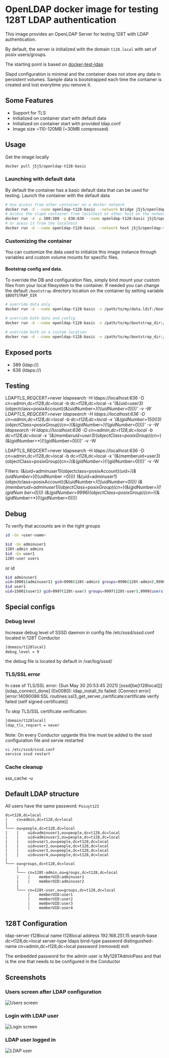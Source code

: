# OpenLDAP docker image for testing 128T LDAP authentication

This image provides an OpenLDAP Server for testing 128T with LDAP authentication.

By default, the server is initialized with the domain `t128.local` with set of posix users/groups.


The starting point is based on [docker-test-ldap](https://github.com/rroemhild/docker-test-openldap)

Slapd configuration is minimal and the container does not store any data in persistent volumes. Sample data is bootstrapped each time the container is created and lost everytime you remove it.

## Some Features

* Support for TLS
* Initialized on container start with default data
* Initialized on container start with provided ldap.conf
* Image size ~110-120MB (~30MB compressed)

## Usage

Get the image locally

```bash
docker pull j5j5/openldap-t128-basic
```

### Launching with default data

By default the container has a basic default data that can be used for testing.
Launch the container with the default data
```bash
# Use access from other container on a docker network
docker run -d --name openldap-t128-basic --network bridge j5j5/openldap-t128-basic
# Access the slapd container from localhost or other host on the network
docker run -d -p 389:389 -p 636:636 --name openldap-t128-basic j5j5/openldap-t128-basic
# or acess it from the localhost
docker run -d --name openldap-t128-basic --network host j5j5/openldap-t128-basic
```

### Customizing the container

You can customize the data used to initialize this image instance through variables and custom volume mounts for specific files.


#### Bootstrap config and data.

To override the DB and configuration files, simply bind mount your custom files from your local filesystem to the container. If needed you can change the default `/bootstrap` directory location on the container by setting variable `$BOOTSTRAP_DIR`

```bash
# override data only
docker run -d --name openldap-t128-basic -v /path/to/my/data.ldif:/bootstrap/data.ldif j5j5/openldap-t128-basic

# override both data and config
docker run -d --name openldap-t128-basic -v /path/to/my/bootstrap_dir:/bootstrap j5j5/openldap-t128-basic

# override both on a custom location
docker run -d --name openldap-t128-basic -v /path/to/my/bootstrap_dir:/customdir -e BOOTSTRAP_DIR=/customdir j5j5/openldap-t128-basic
```

## Exposed ports

* 389 (ldap://)
* 636 (ldaps://)


## Testing

LDAPTLS_REQCERT=never ldapsearch -H ldaps://localhost:636 -D cn=admin,dc=t128,dc=local -b dc=t128,dc=local -x '(&(uid=user3)(objectclass=posixAccount)(&(uidNumber=*)(!(uidNumber=0))))' -v -W
LDAPTLS_REQCERT=never ldapsearch -H ldaps://localhost:636 -D cn=admin,dc=t128,dc=local -b dc=t128,dc=local -x '(&(gidNumber=15003)(objectClass=posixGroup)(cn=*)(&(gidNumber=*)(!(gidNumber=0))))' -v -W
ldapsearch -H ldaps://localhost:636 -D cn=admin,dc=t128,dc=local -b dc=t128,dc=local -x '(&(memberuid=user3)(objectClass=posixGroup)(cn=*)(&(gidNumber=*)(!(gidNumber=0))))' -v -W

LDAPTLS_REQCERT=never ldapsearch -H ldaps://localhost:636 -D cn=admin,dc=t128,dc=local -b dc=t128,dc=local -x '(&(memberuid=user3)(objectClass=posixGroup)(cn=*)(&(gidNumber=*)(!(gidNumber=0))))' -v -W

Filters:
(&(uid=adminuser1)(objectclass=posixAccount)(uid=*)(&(uidNumber=*)(!(uidNumber
=0))))
(&(uid=adminuser1)(objectclass=posixAccount)(&(uidNumber=*)(!(uidNumber=0))))
(&(memberuid=adminuser1)(objectClass=posixGroup)(cn=*)(&(gidNumber=*)(!(gidNum
ber=0))))
(&(gidNumber=9996)(objectClass=posixGroup)(cn=*)(&(gidNumber=*)(!(gidNumber=0))))


## Debug

To verify that accounts are in the right groups
```bash
id -Gn <user-name>

$id -Gn adminuser1
128t-admin admins
$id -Gn user1
128t-user users
```

or id <user-name>

```bash
$id adminuser1
uid=10001(adminuser1) gid=9996(128t-admin) groups=9996(128t-admin),9998(admins)
$id user1
uid=15001(user1) gid=9997(128t-user) groups=9997(128t-user),9999(users)
```

## Special configs

### Debug level

Increase debug level of SSSD daemon in config file /etc/sssd/sssd.conf located in 128T Conductor

```bash
[domain/t128local]
debug_level = 9
```

the debug file is located by default in /var/log/sssd/

### TLS/SSL error

In case of TLS/SSL error:
(Sun May 30 20:53:45 2021) [sssd[be[t128local]]] [sdap_connect_done] (0x0080): ldap_install_tls failed: [Connect error] [error:14090086:SSL routines:ssl3_get_server_certificate:certificate verify
 failed (self signed certificate)]

To skip TLS/SSL certificate verification:

```bash
[domain/t128local]
ldap_tls_reqcert = never
```

Note: On every Conductor upgarde this line must be added to the sssd configuration file and servie restarted
```bash
vi /etc/sssd/sssd.conf
service sssd restart
```

### Cache cleanup

sss_cache -u <user>


## Default LDAP structure

All users have the same password: `Poiuyt123`

```
dc=t128,dc=local
|    cn=admin,dc=t128,dc=local
|
└─── ou=people,dc=t128,dc=local
|    |    uid=adminuser1,ou=people,dc=t128,dc=local
|    |    uid=adminuser2,ou=people,dc=t128,dc=local
|    |    uid=user1,ou=people,dc=t128,dc=local
|    |    uid=user2,ou=people,dc=t128,dc=local
|    |    uid=user3,ou=people,dc=t128,dc=local
|    |    uid=user4,ou=people,dc=t128,dc=local
|
└─── ou=groups,dc=t128,dc=local
     |
     └─── cn=128t-admin,ou=groups,dc=t128,dc=local
     |    |    memberUID:adminuser1
     |    |    memberUID:adminuser2
     |
     └─── cn=128t-user,ou=groups,dc=t128,dc=local
          |    memberUID:user1
          |    memberUID:user2
          |    memberUID:user3
          |    memberUID:user4
```


## 128T Configuration

ldap-server t128local
  name                t128local
  address             192.168.251.15
  search-base         dc=t128,dc=local
  server-type         ldaps
  bind-type           password
  distinguished-name  cn=admin,dc=t128,dc=local
  password            (removed)
exit

The embedded password for the admin user is My128TAdminPass and that is the one that needs to be configured in the Conductor

## Screenshots

### Users screen after LDAP configuration
![Users screen](images/Users-LDAP.png)

### Login with LDAP user
![Login screen](images/Login-LDAP-user.png)

### LDAP user logged in
![LDAP user](images/LDAP-user.png)
